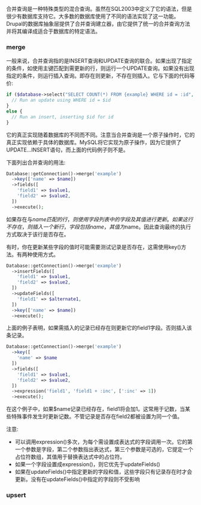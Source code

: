 合并查询是一种特殊类型的混合查询。虽然在SQL2003中定义了它的语法，但是很少有数据库支持它。大多数的数据库使用了不同的语法实现了这一功能。Drupal的数据库抽象层提供了合并查询建立器，由它提供了统一的合并查询方法并将其编译成适合于数据库的特定语法。

### merge
一般来说，合并查询指的是INSERT查询和UPDATE查询的联合。如果出现了指定的条件，如使用主键匹配到需更新的行，则运行一个UPDATE查询。如果没有出现指定的条件，则运行插入查询。即存在则更新，不存在则插入。它与下面的代码等价:

```php
if ($database->select("SELECT COUNT(*) FROM {example} WHERE id = :id", array(':id' => $id))->fetchField()) {
  // Run an update using WHERE id = $id
}
else {
  // Run an insert, inserting $id for id
}
```

它的真正实现随着数据库的不同而不同。注意当合并查询是一个原子操作时，它的真正实现依赖于具体的数据库。MySQL将它实现为原子操作，因为它提供了UPDATE...INSERT语句，而上面的代码例子则不是。

下面列出合并查询的用法:

```php
Database::getConnection()->merge('example')
  ->key(['name' => $name])
  ->fields([
    'field1' => $value1,
    'field2' => $value2,
  ])
  ->execute();
```  

如果存在与$name匹配的行，则使用字段列表中的字段及其值进行更新。如果这行不存在，则插入一个新行，字段包括name，其值为$name。因此查询最终的执行方式取决于该行是否存在。

有时，你在更新某些字段的值时可能需要测试记录是否存在，这需使用key()方法。有两种使用方式。

```php
Database::getConnection()->merge('example')
  ->insertFields([
    'field1' => $value1,
    'field2' => $value2,
  ])
  ->updateFields([
    'field1' => $alternate1,
  ])
  ->key(['name' => $name])
  ->execute();
```
上面的例子表明，如果需插入的记录已经存在则更新它的field1字段。否则插入该条记录。

```php
Database::getConnection()->merge('example')
  ->key([
    'name' => $name
  ])
  ->fields([
    'field1' => $value1,
    'field2' => $value2,
  ])
  ->expression('field1', 'field1 + :inc', [':inc' => 1])
  ->execute();
```
在这个例子中，如果$name记录已经存在，field1将会加1。这常用于记数，当某些特殊事件发生时更新记数。不管记录是否存在field2都被设置为同一个值。

注意: 
* 可以调用expression()多次，为每个需设置成表达式的字段调用一次。它的第一个参数是字段，第二个参数指出表达式，第三个参数是可选的，它提定一个占位符数组，其值用于替换表达式中的占位符。
* 如果一个字段设置成expression()，则它优先于updateFields()
* 如果在updateFields()中指定更新的字段和值，这些字段只有记录存在时才会更新。没有在updateFields()中指定的字段则不受影响
 
### upsert